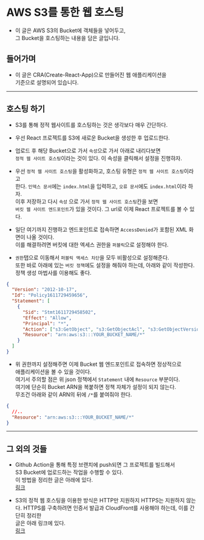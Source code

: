 <h1>AWS S3를 통한 웹 호스팅</h1>

- 이 글은 AWS S3의 Bucket에 객체들을 넣어두고,  
  그 Bucket을 호스팅하는 내용을 담은 글입니다.

<h2>들어가며</h2>

- 이 글은 CRA(Create-React-App)으로 만들어진 웹 애플리케이션을  
 기준으로 설명되어 있습니다.
<hr/>

<h2>호스팅 하기</h2>

- S3를 통해 정적 웹사이트를 호스팅하는 것은 생각보다 매우 간단하다.
- 우선 React 프로젝트를 S3에 새로운 Bucket을 생성한 후 업로드한다.

- 업로드 후 해당 Bucket으로 가서 `속성`으로 가서 아래로 내리다보면  
  `정적 웹 사이트 호스팅`이라는 것이 있다. 이 속성을 클릭해서 설정을 진행햐자.

- 우선 `정적 웹 사이트 호스팅`을 활성화하고, 호스팅 유형은 `정적 웹 사이트 호스팅`이라고  
  한다. `인덱스 문서`에는 `index.html`을 입력하고, `오류 문서`에도 `index.html`이라 하자.  
  이후 저장하고 다시 `속성` 으로 가서 `정적 웹 사이트 호스팅`칸을 보면  
  `버킷 웹 사이트 엔드포인트`가 있을 것이다. 그 url로 이제 React 프로젝트를 볼 수 있다.

* 일단 여기까지 진행하고 엔드포인트로 접속하면 `AccessDenied`가 포함된 XML 화면이 나올 것이다.  
  이를 해결하려면 버킷에 대한 엑세스 권한을 `퍼블릭`으로 설정해야 한다.

* `권한`탭으로 이동해서 `퍼블릭 액세스 차단`을 모두 비활성으로 설정해준다.  
  또한 바로 아래에 있는 `버킷 정책`에도 설정을 해줘야 하는데, 아래와 같이 작성한다.  
  정책 생성 마법사를 이용해도 좋다.

```json
{
  "Version": "2012-10-17",
  "Id": "Policy1611729459656",
  "Statement": [
    {
      "Sid": "Stmt1611729458502",
      "Effect": "Allow",
      "Principal": "*",
      "Action": ["s3:GetObject", "s3:GetObjectAcl", "s3:GetObjectVersion"],
      "Resource": "arn:aws:s3:::YOUR_BUCKET_NAME/*"
    }
  ]
}
```

- 위 권한까지 설정해주면 이제 Bucket 웹 엔드포인트로 접속하면 정상적으로  
  애플리케이션을 볼 수 있을 것이다.  
  여기서 주의할 점은 위 json 정책에서 `Statement` 내에 `Resource` 부분이다.  
  여기에 단순히 Bucket ARN을 복붙하면 정책 자체가 설정이 되지 않는다.  
  무조건 아래와 같이 ARN의 뒤에 `/*`를 붙여줘야 한다.

```json
{
  //..
  "Resource": "arn:aws:s3:::YOUR_BUCKET_NAME/*"
}
```

<hr/>

<h2>그 외의 것들</h2>

- Github Action을 통해 특정 브랜치에 push되면 그 프로젝트를 빌드해서  
  S3 Bucket에 업로드하는 작업을 수행할 수 있다.  
  이 방법을 정리한 글은 아래에 있다.  
  <a href="https://github.com/sang-w0o/Study/blob/master/AWS/Frontend/S3%EB%A1%9C%EC%9D%98%20CD%20%EA%B5%AC%EC%B6%95.md">링크</a>

- S3의 정적 웹 호스팅을 이용한 방식은 HTTP만 지원하지 HTTPS는 지원하지 않는다.
  HTTPS를 구축하려면 인증서 발급과 CloudFront를 사용해야 하는데, 이를 간단히 정리한  
  글은 아래 링크에 있다.  
  <a href="https://github.com/sang-w0o/Study/blob/master/AWS/DevOps/HTTPS%20%EA%B5%AC%EC%B6%95.md">링크</a>
